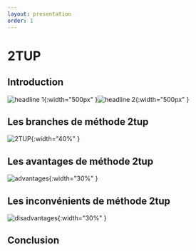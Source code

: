 ```yaml
---
layout: presentation
order: 1
---
```


# 2TUP
<!-- new slide -->

## Introduction
![headline 1](/lab-presentation/3.les-conseils/images/headline1.jpg){:width="500px" }![headline 2](/lab-presentation/3.les-conseils/images/headline2.jpg){:width="500px" }




<!-- new slide -->
## Les branches de méthode 2tup
![2TUP](/gestion-projet/5.Expose-2tup/images/2tup.png){:width="40%" }

<!-- new slide -->
## Les avantages de méthode 2tup
![advantages](/gestion-projet/5.Expose-2tup/images/advantages.png){:width="30%" }

<!-- new slide -->
## Les inconvénients de méthode 2tup
![disadvantages](/gestion-projet/5.Expose-2tup/images/disadvantages.jpg){:width="30%" }

<!-- new slide -->
## Conclusion
